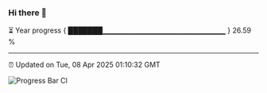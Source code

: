 ### Hi there 👋

⏳ Year progress { ███████▁▁▁▁▁▁▁▁▁▁▁▁▁▁▁▁▁▁▁▁▁▁▁ } 26.59 %

---

⏰ Updated on Tue, 08 Apr 2025 01:10:32 GMT

![Progress Bar CI](https://github.com/liununu/liununu/workflows/Progress%20Bar%20CI/badge.svg)
